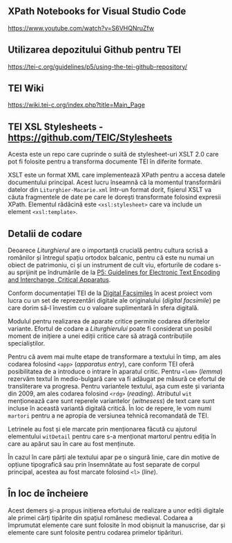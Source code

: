 ## XPath Notebooks for Visual Studio Code

https://www.youtube.com/watch?v=S6VHQNruZfw

## Utilizarea depozitului Github pentru TEI

https://tei-c.org/guidelines/p5/using-the-tei-github-repository/

## TEI Wiki

https://wiki.tei-c.org/index.php?title=Main_Page

## TEI XSL Stylesheets - https://github.com/TEIC/Stylesheets

Acesta este un repo care cuprinde o suită de stylesheet-uri XSLT 2.0 care pot fi folosite pentru a transforma documente TEI în diferite formate.

XSLT este un format XML care implementează XPath pentru a accesa datele documentului principal. Acest lucru înseamnă că la momentul transformării datelor din `Liturghier-Macarie.xml` într-un format dorit, fișierul XSLT va căuta fragmentele de date pe care le dorești transformate folosind expresii XPath. Elementul rădăcină este `<xsl:stylesheet>` care va include un element `<xsl:template>`.

## Detalii de codare

Deoarece *Liturghierul* are o importanță crucială pentru cultura scrisă a românilor și întregul spațiu ortodox balcanic, pentru că este nu numai un obiect de patrimoniu, ci și un instrument de cult viu, eforturile de codare s-au sprijinit pe îndrumările de la [P5: Guidelines for Electronic Text Encoding and Interchange, Critical Apparatus](https://www.tei-c.org/release/doc/tei-p5-doc/en/html/TC.html).

Conform documentației TEI de la [Digital Facsimiles](https://www.tei-c.org/release/doc/tei-p5-doc/en/html/PH.html#PHFAX) în acest proiect vom lucra cu un set de reprezentări digitale ale originalului (*digital facsimile*) pe care dorim să-l învestim cu o valoare suplimentară în sfera digitală.

Modulul pentru realizarea de aparate critice permite codarea diferitelor variante. Efortul de codare a *Liturghierului* poate fi considerat un posibil moment de inițiere a unei ediții critice care să atragă contribuțiile specialiștilor.

Pentru că avem mai multe etape de transformare a textului în timp, am ales codarea folosind `<app>` (*apparatus entry*), care conform TEI oferă posibilitatea de a introduce o intrare în aparatul critic. Pentru `<lem>` (*lemma*) rezervăm textul în medio-bulgară care va fi adăugat pe măsură ce efortul de transliterare va progresa. Pentru variantele textului, așa cum este și varianta din 2009, am ales codarea folosind `<rdg>` (*reading*). Atributul `wit` menționează care sunt reperele variantelor (*witnesess*) de text care sunt incluse în această variantă digitală critică. În loc de repere, le vom numi `martori` pentru a ne apropia de versiunea tehnică recomandată de TEI.

Letrinele au fost și ele marcate prin menționarea făcută cu ajutorul elementului `witDetail` pentru care s-a menționat martorul pentru ediția în care au apărut sau în care au fost menținute.

În cazul în care părți ale textului apar pe o singură linie, care din motive de opțiune tipografică sau prin însemnătate au fost separate de corpul principal, acestea au fost marcate folosind `<l>` (*line*).

## În loc de încheiere

Acest demers și-a propus inițierea efortului de realizare a unor ediții digitale ale primei cărți tipărite din spațiul românesc medieval. Codarea a împrumutat elemente care sunt folosite în mod obișnuit la manuscrise, dar și elemente care sunt folosite pentru codarea primelor tipărituri.